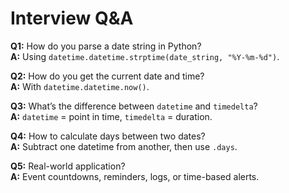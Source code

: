 # Interview Q&A

**Q1:** How do you parse a date string in Python?  
**A:** Using `datetime.datetime.strptime(date_string, "%Y-%m-%d")`.

**Q2:** How do you get the current date and time?  
**A:** With `datetime.datetime.now()`.

**Q3:** What’s the difference between `datetime` and `timedelta`?  
**A:** `datetime` = point in time, `timedelta` = duration.

**Q4:** How to calculate days between two dates?  
**A:** Subtract one datetime from another, then use `.days`.

**Q5:** Real-world application?  
**A:** Event countdowns, reminders, logs, or time-based alerts.
